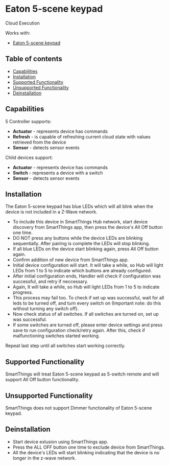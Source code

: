 # Eaton 5-scene keypad

Cloud Execution

Works with: 

* [Eaton 5-scene keypad](http://www.cooperindustries.com/content/public/en/wiring_devices/products/lighting_controls/aspire_rf_wireless/aspire_rf_5_button_scene_control_keypad_rfwdc_rfwc5.html)

## Table of contents

* [Capabilities](#capabilities)
* [Installation](#installation)
* [Supported Functionality](#supported-functionality)
* [Unsupported Functionality](#unsupported-functionality)
* [Deinstallation](#deinstallation)

## Capabilities

5 Controller supports:

* **Actuator** - represents device has commands
* **Refresh** - is capable of refreshing current cloud state with values retrieved from the device
* **Sensor** - detects sensor events

Child devices support:

* **Actuator** - represents device has commands
* **Switch** - represents a device with a switch
* **Sensor** - detects sensor events

## Installation

The Eaton 5-scene keypad has blue LEDs which will all blink when the device is not included in a Z-Wave network.

* To include this device in SmartThings Hub network, start device discovery from SmartThings app, then press the device's All Off button one time.
* DO NOT press any buttons while the device LEDs are blinking sequentially. After pairing is complete the LEDs will stop blinking.
* If all blue LEDs on the device start blinking again, press All Off button again.
* Confirm addition of new device from SmartThings app.
* Initial device configuration will start. It will take a while, so Hub will light LEDs from 1 to 5 to indicate which buttons are already configured.
* After initial configuration ends, Handler will check if configuration was successful, and retry if neccessary.
* Again, It will take a while, so Hub will light LEDs from 1 to 5 to indicate progress.
* This process may fail too. To check if set up was successful, wait for all leds to be turned off, and turn every switch on (Important note: do this without turning any switch off).
* Now check status of all switches. If all switches are turned on, set up was successful.
* If some switches are turned off, please enter device settings and press save to run configuration check/retry again. After this, check if malfunctioning switches started working.

Repeat last step until all switches start working correctly.

## Supported Functionality

SmartThings will treat Eaton 5-scene keypad as 5-switch remote and will support All Off button functionality.

## Unsupported Functionality

SmartThings does not support Dimmer functionality of Eaton 5-scene keypad.

## Deinstallation
* Start device exlusion using SmartThings app.
* Press the ALL OFF button one time to exclude device from SmartThings.
* All the device's LEDs will start blinking indicating that the device is no longer in the z-wave network.

